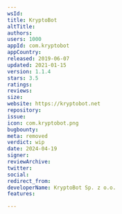 ```yaml
---
wsId: 
title: KryptoBot
altTitle: 
authors: 
users: 1000
appId: com.kryptobot
appCountry: 
released: 2019-06-07
updated: 2021-01-15
version: 1.1.4
stars: 3.5
ratings: 
reviews: 
size: 
website: https://kryptobot.net
repository: 
issue: 
icon: com.kryptobot.png
bugbounty: 
meta: removed
verdict: wip
date: 2024-04-19
signer: 
reviewArchive: 
twitter: 
social: 
redirect_from: 
developerName: KryptoBot Sp. z o.o.
features: 

---
```


